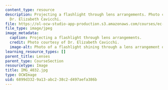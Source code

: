 ```yaml
---
content_type: resource
description: Projecting a flashlight through lens arrangements. Photo courtesy of
  Dr. Elizabeth Cavicchi.
file: https://ol-ocw-studio-app-production.s3.amazonaws.com/courses/ec-050-recreate-experiments-from-history-inform-the-future-from-the-past-galileo-january-iap-2010/6899d3329a13abc238c2d497aefa386b_IMG_4032.jpg
file_type: image/jpeg
image_metadata:
  caption: Projecting a flashlight through lens arrangements.
  credit: Photo courtesy of Dr. Elizabeth Cavicchi.
  image-alt: Photo of a flashlight shining through a lens arrangement of two lenses.
learning_resource_types: []
parent_title: Lenses
parent_type: CourseSection
resourcetype: Image
title: IMG_4032.jpg
type: OCWImage
uid: 6899d332-9a13-abc2-38c2-d497aefa386b
---
```

